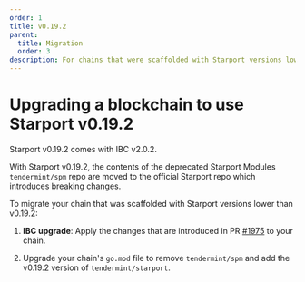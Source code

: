 ```yaml
---
order: 1
title: v0.19.2
parent:
  title: Migration
  order: 3
description: For chains that were scaffolded with Starport versions lower than v0.19.2, changes are required to use Starport v0.19.2. 
---
```


# Upgrading a blockchain to use Starport v0.19.2

Starport v0.19.2 comes with IBC v2.0.2. 

With Starport v0.19.2, the contents of the deprecated Starport Modules `tendermint/spm` repo are moved to the official Starport repo which introduces breaking changes.

To migrate your chain that was scaffolded with Starport versions lower than v0.19.2: 

1. **IBC upgrade**: Apply the changes that are introduced in PR [#1975](https://github.com/tendermint/starport/pull/1975/files) to your chain.

2. Upgrade your chain's `go.mod` file to remove `tendermint/spm` and add the v0.19.2 version of `tendermint/starport`.
